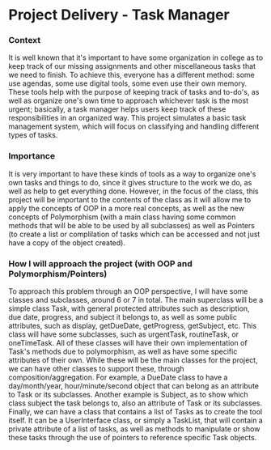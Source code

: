 # Project Delivery - Task Manager

### Context
It is well known that it's important to have some organization in college as to keep track of our missing assignments and other miscellaneous tasks that we need to finish. To achieve this, everyone has a different method: some use agendas, some use digital tools, some even use their own memory. These tools help with the purpose of keeping track of tasks and to-do's, as well as organize one's own time to approach whichever task is the most urgent; basically, a task manager helps users keep track of these responsibilities in an organized way. This project simulates a basic task management system, which will focus on classifying and handling different types of tasks.

### Importance
It is very important to have these kinds of tools as a way to organize one's own tasks and things to do, since it gives structure to the work we do, as well as help to get everything done. However, in the focus of the class, this project will be important to the contents of the class as it will allow me to apply the concepts of OOP in a more real concepts, as well as the new concepts of Polymorphism (with a main class having some common methods that will be able to be used by all subclasses) as well as Pointers (to create a list or complilation of tasks which can be accessed and not just have a copy of the object created). 

### How I will approach the project (with OOP and Polymorphism/Pointers)
To approach this problem through an OOP perspective, I will have some classes and subclasses, around 6 or 7 in total. The main superclass will be a simple class Task, with general protected attributes such as description, due date, progress, and subject it belongs to, as well as some public attributes, such as display, getDueDate, getProgress, getSubject, etc. This class will have some subclasses, such as urgentTask, routineTask, or oneTimeTask. All of these classes will have their own implementation of Task's methods due to polymorphism, as well as have some specific attributes of their own. While these will be the main classes for the project, we can have other classes to support these, through composition/aggregation. For example, a DueDate class to have a day/month/year, hour/minute/second object that can belong as an attribute to Task or its subclasses. Another example is Subject, as to show which class subject the task belongs to, also an attribute of Task or its subclasses. Finally, we can have a class that contains a list of Tasks as to create the tool itself. It can be a UserInterface class, or simply a TaskList, that will contain a private attribute of a list of tasks, as well as methods to manipulate or show these tasks through the use of pointers to reference specific Task objects. 
